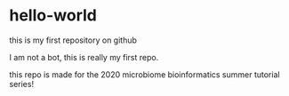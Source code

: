 # hello-world
this is my first repository on github

I am not a bot, this is really my first repo.

this repo is made for the 2020 microbiome bioinformatics summer tutorial series!
